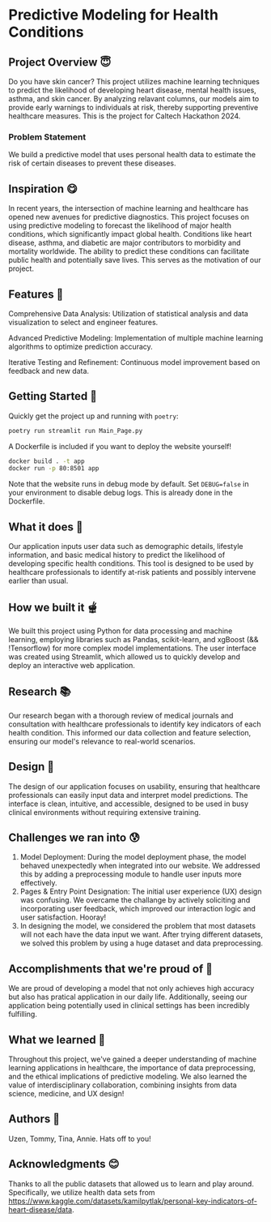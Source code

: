 # Predictive Modeling for Health Conditions
## Project Overview 😇
Do you have skin cancer? This project utilizes machine learning techniques to predict the likelihood of developing heart disease, mental health issues, asthma, and skin cancer. By analyzing relavant columns, our models aim to provide early warnings to individuals at risk, thereby supporting preventive healthcare measures. This is the project for Caltech Hackathon 2024. 

### Problem Statement
We build a predictive model that uses personal health data to estimate the risk of certain diseases to prevent these diseases.

## Inspiration 😋
In recent years, the intersection of machine learning and healthcare has opened new avenues for predictive diagnostics. This project focuses on using predictive modeling to forecast the likelihood of major health conditions, which significantly impact global health. Conditions like heart disease, asthma, and diabetic are major contributors to morbidity and mortality worldwide. The ability to predict these conditions can facilitate public health and potentially save lives. This serves as the motivation of our project. 

## Features 🤩
Comprehensive Data Analysis: Utilization of statistical analysis and data visualization to select and engineer features. 

Advanced Predictive Modeling: Implementation of multiple machine learning algorithms to optimize prediction accuracy.

Iterative Testing and Refinement: Continuous model improvement based on feedback and new data.

## Getting Started 🫥
Quickly get the project up and running with `poetry`:
```bash
poetry run streamlit run Main_Page.py
```

A Dockerfile is included if you want to deploy the website yourself!

```bash
docker build . -t app
docker run -p 80:8501 app
```

Note that the website runs in debug mode by default.
Set `DEBUG=false` in your environment to disable debug logs.
This is already done in the Dockerfile.

## What it does 🤔
Our application inputs user data such as demographic details, lifestyle information, and basic medical history to predict the likelihood of developing specific health conditions. This tool is designed to be used by healthcare professionals to identify at-risk patients and possibly intervene earlier than usual.

## How we built it 🫕
We built this project using Python for data processing and machine learning, employing libraries such as Pandas, scikit-learn, and xgBoost (&& !Tensorflow) for more complex model implementations. The user interface was created using Streamlit, which allowed us to quickly develop and deploy an interactive web application.

## Research 📚
Our research began with a thorough review of medical journals and consultation with healthcare professionals to identify key indicators of each health condition. This informed our data collection and feature selection, ensuring our model's relevance to real-world scenarios.

## Design 🍡
The design of our application focuses on usability, ensuring that healthcare professionals can easily input data and interpret model predictions. The interface is clean, intuitive, and accessible, designed to be used in busy clinical environments without requiring extensive training.

## Challenges we ran into 😰
1. Model Deployment: During the model deployment phase, the model behaved unexpectedly when integrated into our website. We addressed this by adding a preprocessing module to handle user inputs more effectively. 
2. Pages & Entry Point Designation: The initial user experience (UX) design was confusing. We overcame the challange by actively soliciting and incorporating user feedback, which improved our interaction logic and user satisfaction.  Hooray!
3. In designing the model, we considered the problem that most datasets will not each have the data input we want. After trying different datasets, we solved this problem by using a huge dataset and data preprocessing.

## Accomplishments that we're proud of 🥲
We are proud of developing a model that not only achieves high accuracy but also has pratical application in our daily life.
Additionally, seeing our application being potentially used in clinical settings has been incredibly fulfilling.

## What we learned 🤗
Throughout this project, we've gained a deeper understanding of machine learning applications in healthcare, the importance of data preprocessing, and the ethical implications of predictive modeling. We also learned the value of interdisciplinary collaboration, combining insights from data science, medicine, and UX design! 

## Authors 🫡
Uzen, Tommy, Tina, Annie. Hats off to you!

## Acknowledgments 😊
Thanks to all the public datasets that allowed us to learn and play around. Specifically, we utilize health data sets from https://www.kaggle.com/datasets/kamilpytlak/personal-key-indicators-of-heart-disease/data. 

